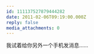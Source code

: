 ```yaml
---
id: 111137527879444282
date: 2011-02-06T09:19:00.000Z
reply: false
media_attachments: 0
---
```


我试着给你另外一个手机发消息…… ​​​​

